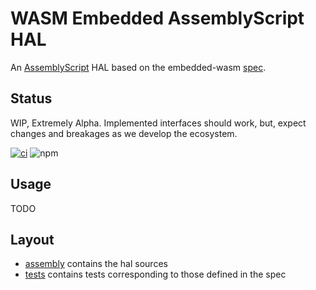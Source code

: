 # WASM Embedded AssemblyScript HAL

An [AssemblyScript](https://www.assemblyscript.org/quick-start.html) HAL based on the embedded-wasm [spec](https://github.com/embedded-wasm/spec).

## Status

WIP, Extremely Alpha. Implemented interfaces should work, but, expect changes and breakages as we develop the ecosystem.

[![ci](https://github.com/embedded-wasm/hal_as/actions/workflows/ci.yml/badge.svg)](https://github.com/embedded-wasm/hal_as/actions/workflows/ci.yml)
![npm](https://img.shields.io/npm/v/wasm-embedded-hal)

## Usage

TODO

## Layout

- [assembly](assembly/) contains the hal sources
- [tests](tests/) contains tests corresponding to those defined in the spec


